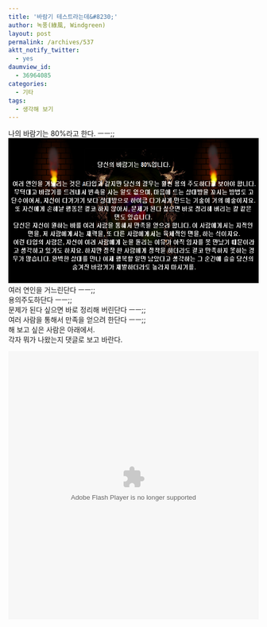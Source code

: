 ```yaml
---
title: '바람기 테스트라는데&#8230;'
author: 녹풍(綠風, Windgreen)
layout: post
permalink: /archives/537
aktt_notify_twitter:
  - yes
daumview_id:
  - 36964085
categories:
  - 기타
tags:
  - 생각해 보기
---
```

나의 바람기는 80%라고 한다. ㅡㅡ;;  
<img src="/uploads/legacy/old-images/1/cfile25.uf.1745044E4D4BC8F02E2F1A.jpg" class="aligncenter" width="580" height="292" alt="" />여러 연인을 거느린단다 ㅡㅡ;;  
용의주도하단다 ㅡㅡ;;  
문제가 된다 싶으면 바로 정리해 버린단다 ㅡㅡ;;  
여러 사람을 통해서 만족을 얻으려 한단다 ㅡㅡ;;  
해 보고 싶은 사람은 아래에서.  
각자 뭐가 나왔는지 댓글로 보고 바란다.

<div class="video-container">
  <div class="video-container__inner">
    <embed quality="high" allow&#115;&#99;riptaccess="always" src="http://myhome.qook.co.kr/%7Eleverus/_test/n/baram.swf" type="application/x-shockwave-flash" width="100%" height="540"></p>